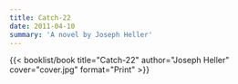 ```yaml
---
title: Catch-22
date: 2011-04-10
summary: 'A novel by Joseph Heller'
---
```


{{< booklist/book
title="Catch-22"
author="Joseph Heller"
cover="cover.jpg"
format="Print" >}}
